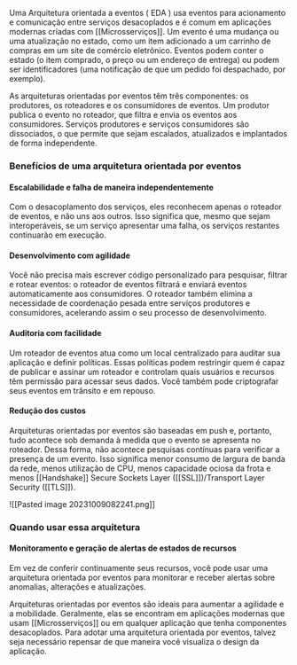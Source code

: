 Uma Arquitetura orientada a eventos ( EDA ) usa eventos para acionamento e comunicação entre serviços desacoplados e é comum em aplicações modernas criadas com [[Microsserviços]]. Um evento é uma mudança ou uma atualização no estado, como um item adicionado a um carrinho de compras em um site de comércio eletrônico. Eventos podem conter o estado (o item comprado, o preço ou um endereço de entrega) ou podem ser identificadores (uma notificação de que um pedido foi despachado, por exemplo).

As arquiteturas orientadas por eventos têm três componentes: os produtores, os roteadores e os consumidores de eventos. Um produtor publica o evento no roteador, que filtra e envia os eventos aos consumidores. Serviços produtores e serviços consumidores são dissociados, o que permite que sejam escalados, atualizados e implantados de forma independente.

### Benefícios de uma arquitetura orientada por eventos

#### Escalabilidade e falha de maneira independentemente
Com o desacoplamento dos serviços, eles reconhecem apenas o roteador de eventos, e não uns aos outros. Isso significa que, mesmo que sejam interoperáveis, se um serviço apresentar uma falha, os serviços restantes continuarão em execução.

#### Desenvolvimento com agilidade
Você não precisa mais escrever código personalizado para pesquisar, filtrar e rotear eventos: o roteador de eventos filtrará e enviará eventos automaticamente aos consumidores. O roteador também elimina a necessidade de coordenação pesada entre serviços produtores e consumidores, acelerando assim o seu processo de desenvolvimento.  

#### Auditoria com facilidade
Um roteador de eventos atua como um local centralizado para auditar sua aplicação e definir políticas. Essas políticas podem restringir quem é capaz de publicar e assinar um roteador e controlam quais usuários e recursos têm permissão para acessar seus dados. Você também pode criptografar seus eventos em trânsito e em repouso.  

#### Redução dos custos
Arquiteturas orientadas por eventos são baseadas em push e, portanto, tudo acontece sob demanda à medida que o evento se apresenta no roteador. Dessa forma, não acontece pesquisas contínuas para verificar a presença de um evento. Isso significa menor consumo de largura de banda da rede, menos utilização de CPU, menos capacidade ociosa da frota e menos [[Handshake]] Secure Sockets Layer ([[SSL]])/Transport Layer Security ([[TLS]]).

![[Pasted image 20231009082241.png]]

### Quando usar essa arquitetura

#### Monitoramento e geração de alertas de estados de recursos
Em vez de conferir continuamente seus recursos, você pode usar uma arquitetura orientada por eventos para monitorar e receber alertas sobre anomalias, alterações e atualizações. 

Arquiteturas orientadas por eventos são ideais para aumentar a agilidade e a mobilidade. Geralmente, elas se encontram em aplicações modernas que usam [[Microsserviços]] ou em qualquer aplicação que tenha componentes desacoplados. Para adotar uma arquitetura orientada por eventos, talvez seja necessário repensar de que maneira você visualiza o design da aplicação. 
